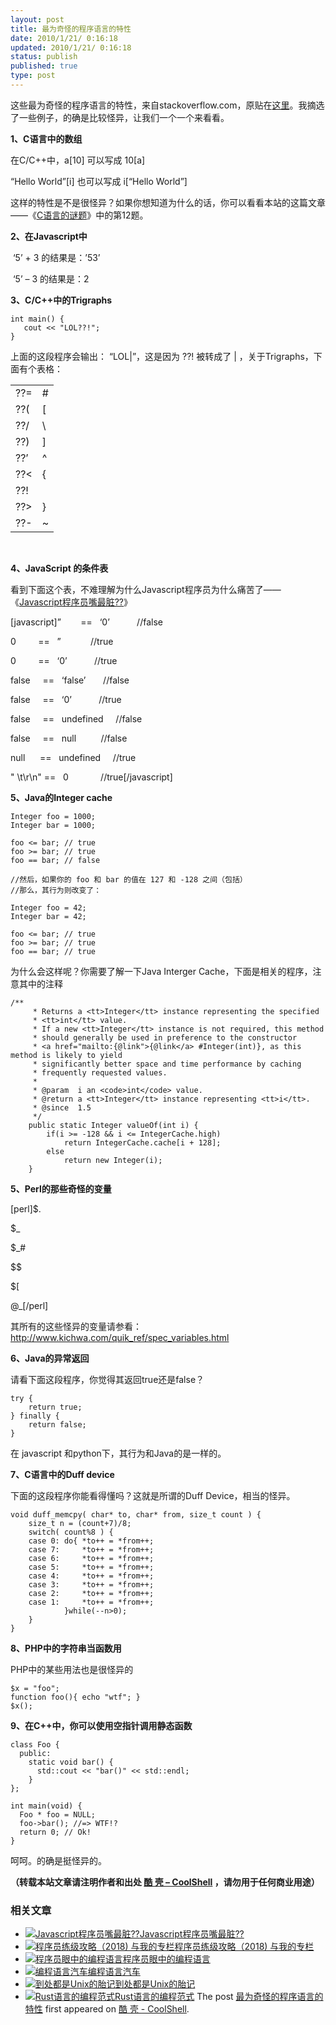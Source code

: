 ```yaml
---
layout: post
title: 最为奇怪的程序语言的特性
date: 2010/1/21/ 0:16:18
updated: 2010/1/21/ 0:16:18
status: publish
published: true
type: post
---
```


这些最为奇怪的程序语言的特性，来自stackoverflow.com，原贴在[这里](http://stackoverflow.com/questions/1995113?sort=votes&page=1)。我摘选了一些例子，的确是比较怪异，让我们一个一个来看看。 


**1、C语言中的数组** 


在C/C++中，a[10] 可以写成 10[a] 


“Hello World”[i] 也可以写成 i[“Hello World”] 


这样的特性是不是很怪异？如果你想知道为什么的话，你可以看看本站的这篇文章——《[C语言的谜题](https://coolshell.cn/articles/945.html)》中的第12题。 


**2、在Javascript中** 


 ‘5’ + 3 的结果是：’53’  

 ‘5’ – 3 的结果是：2 


**3、C/C++中的Trigraphs** 



```
int main() {
   cout << "LOL??!";
}
```

上面的这段程序会输出： “LOL|”，这是因为 ??! 被转成了 | ，关于Trigraphs，下面有个表格： 





|  |  |
| --- | --- |
| ??= | # |
| ??( | [ |
| ??/ | \ |
| ??) | ] |
| ??’ | ^ |
| ??< | { |
| ??! | | |
| ??> | } |
| ??- | ~ |


  


**4、JavaScript 的条件表** 


看到下面这个表，不难理解为什么Javascript程序员为什么痛苦了——《[Javascript程序员嘴最脏??](https://coolshell.cn/articles/1850.html)》 


[javascript]”        ==   ‘0’           //false  

0         ==   ”            //true  

0         ==   ‘0’           //true  

false     ==   ‘false’       //false  

false     ==   ‘0’           //true  

false     ==   undefined     //false  

false     ==   null          //false  

null      ==   undefined     //true  

" \t\r\n" ==   0             //true[/javascript] 


**5、Java的Integer cache** 



```
Integer foo = 1000;
Integer bar = 1000;
 
foo <= bar; // true
foo >= bar; // true
foo == bar; // false
 
//然后，如果你的 foo 和 bar 的值在 127 和 -128 之间（包括）
//那么，其行为则改变了：
 
Integer foo = 42;
Integer bar = 42;
 
foo <= bar; // true
foo >= bar; // true
foo == bar; // true
```

为什么会这样呢？你需要了解一下Java Interger Cache，下面是相关的程序，注意其中的注释



```
/**
     * Returns a <tt>Integer</tt> instance representing the specified
     * <tt>int</tt> value.
     * If a new <tt>Integer</tt> instance is not required, this method
     * should generally be used in preference to the constructor
     * <a href="mailto:{@link">{@link</a> #Integer(int)}, as this method is likely to yield
     * significantly better space and time performance by caching
     * frequently requested values.
     *
     * @param  i an <code>int</code> value.
     * @return a <tt>Integer</tt> instance representing <tt>i</tt>.
     * @since  1.5
     */
    public static Integer valueOf(int i) {
        if(i >= -128 && i <= IntegerCache.high)
            return IntegerCache.cache[i + 128];
        else
            return new Integer(i);
    }

```

**5、Perl的那些奇怪的变量**


[perl]$.  

$\_  

$\_#  

$$  

$[  

@\_[/perl]


其所有的这些怪异的变量请参看：<http://www.kichwa.com/quik_ref/spec_variables.html> 


**6、Java的异常返回**


请看下面这段程序，你觉得其返回true还是false？



```
try {
    return true;
} finally {
    return false;
}
```

在 javascript 和python下，其行为和Java的是一样的。 


**7、C语言中的Duff device**


下面的这段程序你能看得懂吗？这就是所谓的Duff Device，相当的怪异。



```
void duff_memcpy( char* to, char* from, size_t count ) {
    size_t n = (count+7)/8;
    switch( count%8 ) {
    case 0: do{ *to++ = *from++;
    case 7:     *to++ = *from++;
    case 6:     *to++ = *from++;
    case 5:     *to++ = *from++;
    case 4:     *to++ = *from++;
    case 3:     *to++ = *from++;
    case 2:     *to++ = *from++;
    case 1:     *to++ = *from++;
            }while(--n>0);
    }
} 
```

**8、PHP中的字符串当函数用**


PHP中的某些用法也是很怪异的



```
$x = "foo";
function foo(){ echo "wtf"; }
$x();
```

**9、在C++中，你可以使用空指针调用静态函数**



```
class Foo {
  public:
    static void bar() {
      std::cout << "bar()" << std::endl;
    }
};
 
int main(void) {
  Foo * foo = NULL;
  foo->bar(); //=> WTF!?
  return 0; // Ok!
}
```

呵呵。的确是挺怪异的。



**（转载本站文章请注明作者和出处 [酷 壳 – CoolShell](https://coolshell.cn/) ，请勿用于任何商业用途）**



### 相关文章

* [![Javascript程序员嘴最脏??](https://coolshell.cn/wp-content/uploads/2009/11/programming_language-150x150.jpg)](https://coolshell.cn/articles/1850.html)[Javascript程序员嘴最脏??](https://coolshell.cn/articles/1850.html)
* [![程序员练级攻略（2018)  与我的专栏](https://coolshell.cn/wp-content/uploads/2018/05/300x262-150x150.jpg)](https://coolshell.cn/articles/18360.html)[程序员练级攻略（2018) 与我的专栏](https://coolshell.cn/articles/18360.html)
* [![程序员眼中的编程语言](https://coolshell.cn/wp-content/uploads/2009/12/language-fanboys-150x150.jpg)](https://coolshell.cn/articles/1992.html)[程序员眼中的编程语言](https://coolshell.cn/articles/1992.html)
* [![编程语言汽车](https://coolshell.cn/wp-content/uploads/2009/11/oscar-meyer-wienermobile-150x150.jpg)](https://coolshell.cn/articles/1839.html)[编程语言汽车](https://coolshell.cn/articles/1839.html)
* [![到处都是Unix的胎记](https://coolshell.cn/wp-content/plugins/wordpress-23-related-posts-plugin/static/thumbs/24.jpg)](https://coolshell.cn/articles/1532.html)[到处都是Unix的胎记](https://coolshell.cn/articles/1532.html)
* [![Rust语言的编程范式](https://coolshell.cn/wp-content/uploads/2020/03/rust-social-wide-150x150.jpg)](https://coolshell.cn/articles/20845.html)[Rust语言的编程范式](https://coolshell.cn/articles/20845.html)
The post [最为奇怪的程序语言的特性](https://coolshell.cn/articles/2053.html) first appeared on [酷 壳 - CoolShell](https://coolshell.cn).